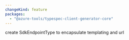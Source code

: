 ```yaml
---
changeKind: feature
packages:
  - "@azure-tools/typespec-client-generator-core"
---
```


create SdkEndpointType to encapsulate templating and url